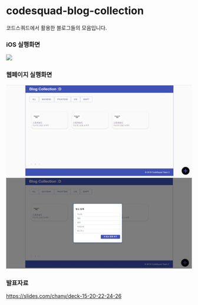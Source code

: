 # codesquad-blog-collection
코드스쿼드에서 활용한 블로그들의 모음입니다.

### iOS 실행화면

![](/블로그목록.gif)

### 웹페이지 실행화면

![](/image01.jpg)
![](/image02.jpg)


### 발표자료

https://slides.com/chany/deck-15-20-22-24-26

